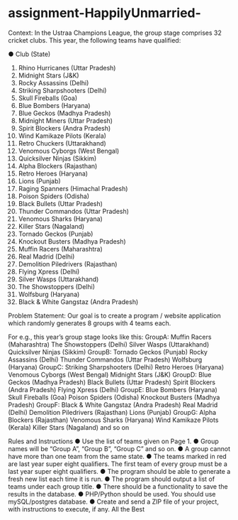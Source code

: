 # assignment-HappilyUnmarried-

Context:
In the Ustraa Champions League, the group stage comprises 32 cricket clubs. This year, the
following teams have qualified:

● Club (State)
1. Rhino Hurricanes (Uttar Pradesh)
2. Midnight Stars (J&K)
3. Rocky Assassins (Delhi)
4. Striking Sharpshooters (Delhi)
5. Skull Fireballs (Goa)
6. Blue Bombers (Haryana)
7. Blue Geckos (Madhya Pradesh)
8. Midnight Miners (Uttar Pradesh)
9. Spirit Blockers (Andra Pradesh)
10. Wind Kamikaze Pilots (Kerala)
11. Retro Chuckers (Uttarakhand)
12. Venomous Cyborgs (West Bengal)
13. Quicksilver Ninjas (Sikkim)
14. Alpha Blockers (Rajasthan)
15. Retro Heroes (Haryana)
16. Lions (Punjab)
17. Raging Spanners (Himachal Pradesh)
18. Poison Spiders (Odisha)
19. Black Bullets (Uttar Pradesh)
20. Thunder Commandos (Uttar Pradesh)
21. Venomous Sharks (Haryana)
22. Killer Stars (Nagaland)
23. Tornado Geckos (Punjab)
24. Knockout Busters (Madhya Pradesh)
25. Muffin Racers (Maharashtra)
26. Real Madrid (Delhi)
27. Demolition Piledrivers (Rajasthan)
28. Flying Xpress (Delhi)
29. Silver Wasps (Uttarakhand)
30. The Showstoppers (Delhi)
31. Wolfsburg (Haryana)
32. Black & White Gangstaz (Andra Pradesh)

Problem Statement: Our goal is to create a program / website application which randomly generates 8 groups with 4 teams each.

For e.g., this year’s group stage looks like this:
GroupA:
Muffin Racers  (Maharashtra)
The Showstoppers (Delhi)
Silver Wasps  (Uttarakhand)
Quicksilver Ninjas  (Sikkim)
GroupB:
Tornado Geckos  (Punjab)
Rocky Assassins (Delhi)
Thunder Commandos  (Uttar Pradesh)
Wolfsburg (Haryana)
GroupC:
Striking Sharpshooters  (Delhi)
Retro Heroes (Haryana)
Venomous Cyborgs  (West Bengal)
Midnight Stars (J&K)
GroupD:
Blue Geckos (Madhya Pradesh)
Black Bullets  (Uttar Pradesh)
Spirit Blockers (Andra Pradesh)
Flying Xpress  (Delhi)
GroupE:
Blue Bombers  (Haryana)
Skull Fireballs (Goa)
Poison Spiders  (Odisha)
Knockout Busters (Madhya Pradesh)
GroupF:
Black & White Gangstaz (Andra Pradesh)
Real Madrid  (Delhi)
Demolition Piledrivers (Rajasthan)
Lions  (Punjab)
GroupG:
Alpha Blockers (Rajasthan)
Venomous Sharks  (Haryana)
Wind Kamikaze Pilots (Kerala)
Killer Stars (Nagaland)
and so on

Rules and Instructions
● Use the list of teams given on Page 1.
● Group names will be “Group A”, “Group B”, “Group C” and so on.
● A group cannot have more than one team from the same state.
● The teams marked in red are last year super eight qualifiers. The first team of every
group must be a last year super eight qualifiers.
● The program should be able to generate a fresh new list each time it is run.
● The program should output a list of teams under each group title.
● There should be a functionality to save the results
in the database.
● PHP/Python should be used. You should use mySQL/postgres database.
● Create and send a ZIP file of your project, with instructions to execute, if any.
All the Best
